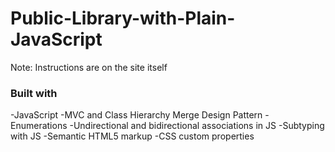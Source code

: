 # Public-Library-with-Plain-JavaScript
Note: Instructions are on the site itself

### Built with

-JavaScript
-MVC and Class Hierarchy Merge Design Pattern
-Enumerations
-Undirectional and bidirectional associations in JS
-Subtyping with JS
-Semantic HTML5 markup
-CSS custom properties

